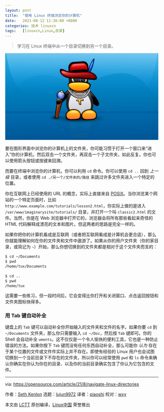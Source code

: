 ```yaml
---
layout: post
title:	"使用 Linux 终端浏览你的计算机"
date:	2021-08-12 11:36:00 +0800 
categories:	技术 linuxcn 
tags:	[linuxcn,Linux,目录]
---
```




> 
> 学习在 Linux 终端中从一个目录切换到另一个目录。
> 
> 
> 


![](/Asserts/Images/album/202108/12/113605d3hp448xm8m18wzw.jpg "Move around your computer")


要在图形界面中浏览你的计算机上的文件夹，你可能习惯于打开一个窗口来“进入”你的计算机，然后双击一个文件夹，再双击一个子文件夹，如此反复。你也可以使用箭头按钮或按键来回溯。


而要在终端中浏览你的计算机，你可以利用 `cd` 命令。你可以使用 `cd ..` 回到 *上一级* 目录，或者使用 `cd ./另一个/文件夹的/路径` 来跳过许多文件夹进入一个特定的位置。


你在互联网上已经使用的 URL 的概念，实际上直接来自 [POSIX](https://opensource.com/article/19/7/what-posix-richard-stallman-explains)。当你浏览某个网站的一个特定页面时，比如 `http://www.example.com/tutorials/lesson2.html`，你实际上做的是进入 `/var/www/imaginarysite/tutorials/` 目录，并打开一个叫 `classic2.html` 的文件。当然，你是在 Web 浏览器中打开它的，浏览器会将所有那些看起来奇怪的 HTML 代码解释成漂亮的文本和图片。但这两者的思路是完全一样的。


如果你把你的计算机看成是互联网（或者把互联网看成是计算机会更合适），那么你就能理解如何在你的文件夹和文件中遨游了。如果从你的用户文件夹（你的家目录，或简记为 `~`）开始，那么你想切换到的文件夹都是相对于这个文件夹而言的：



```
$ cd ~/Documents
$ pwd
/home/tux/Documents

$ cd ..
$ pwd
/home/tux

```

这需要一些练习，但一段时间后，它会变得比你打开和关闭窗口、点击返回按钮和文件夹图标快得多。


### 用 Tab 键自动补全


键盘上的 `Tab` 键可以自动补全你开始输入的文件夹和文件的名字。如果你要 `cd` 到 `~/Documents` 文件夹，那么你只需要输入 `cd ~/Doc`，然后按 `Tab` 键即可。你的 Shell 会自动补全 `uments`。这不仅仅是一个令人愉快的便利工具，它也是一种防止错误的方法。如果你按下 `Tab` 键而没有任何东西自动补全，那么可能你 *认为* 存在于某个位置的文件或文件件实际上并不存在。即使有经验的 Linux 用户也会试图切换到一个当前目录下不存在的文件夹，所以你可以经常使用 `pwd` 和 `ls` 命令来确认你确实在你认为你在的目录、以及你的当前目录确实包含了你认为它包含的文件。




---


via: <https://opensource.com/article/21/8/navigate-linux-directories>


作者：[Seth Kenlon](https://opensource.com/users/seth) 选题：[lujun9972](https://github.com/lujun9972) 译者：[piaoshi](https://github.com/piaoshi) 校对：[wxy](https://github.com/wxy)


本文由 [LCTT](https://github.com/LCTT/TranslateProject) 原创编译，[Linux中国](https://linux.cn/) 荣誉推出

